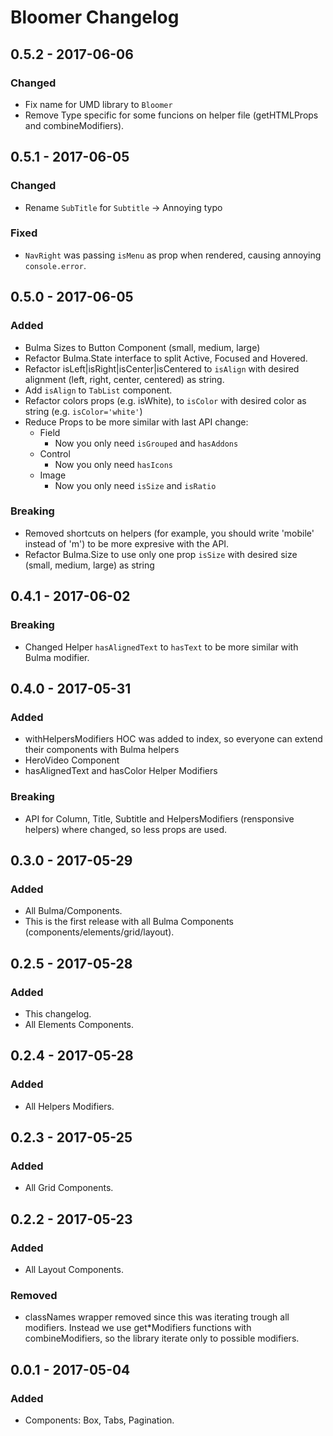 # Bloomer Changelog

## 0.5.2 - 2017-06-06
### Changed
- Fix name for UMD library to `Bloomer`
- Remove Type specific for some funcions on helper file (getHTMLProps and combineModifiers).

## 0.5.1 - 2017-06-05
### Changed
- Rename `SubTitle` for `Subtitle` -> Annoying typo

### Fixed
- `NavRight` was passing `isMenu` as prop when rendered, causing annoying `console.error`.

## 0.5.0 - 2017-06-05
### Added
- Bulma Sizes to Button Component (small, medium, large)
- Refactor Bulma.State interface to split Active, Focused and Hovered.
- Refactor isLeft|isRight|isCenter|isCentered to `isAlign` with desired alignment (left, right, center, centered) as string.
- Add `isAlign` to `TabList` component.
- Refactor colors props (e.g. isWhite), to `isColor` with desired color as string (e.g. `isColor='white'`)
- Reduce Props to be more similar with last API change:
    - Field
        - Now you only need `isGrouped` and `hasAddons`
    - Control
        - Now you only need `hasIcons`
    - Image
        - Now you only need `isSize` and `isRatio`
    
### Breaking
- Removed shortcuts on helpers (for example, you should write 'mobile' instead of 'm') to be more expresive with the API.
- Refactor Bulma.Size to use only one prop `isSize` with desired size (small, medium, large) as string 

## 0.4.1 - 2017-06-02
### Breaking
- Changed Helper `hasAlignedText` to `hasText` to be more similar with Bulma modifier.

## 0.4.0 - 2017-05-31
### Added
- withHelpersModifiers HOC was added to index, so everyone can extend their components with Bulma helpers
- HeroVideo Component
- hasAlignedText and hasColor Helper Modifiers
### Breaking
- API for Column, Title, Subtitle and HelpersModifiers (rensponsive helpers) where changed, so less props are used.

## 0.3.0 - 2017-05-29
### Added
- All Bulma/Components.
- This is the first release with all Bulma Components (components/elements/grid/layout).

## 0.2.5 - 2017-05-28
### Added
- This changelog.
- All Elements Components.

## 0.2.4 - 2017-05-28
### Added
- All Helpers Modifiers.

## 0.2.3 - 2017-05-25
### Added
- All Grid Components.

## 0.2.2 - 2017-05-23
### Added
- All Layout Components.

### Removed
- classNames wrapper removed since this was iterating trough all modifiers. Instead we use get*Modifiers functions with combineModifiers, so the library iterate only to possible modifiers.

## 0.0.1 - 2017-05-04
### Added
- Components: Box, Tabs, Pagination.